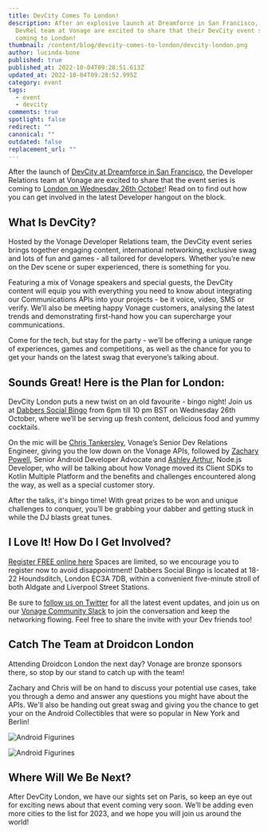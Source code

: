 ```yaml
---
title: DevCity Comes To London!
description: After an explosive launch at Dreamforce in San Francisco, the
  DevRel team at Vonage are excited to share that their DevCity event series is
  coming to London!
thumbnail: /content/blog/devcity-comes-to-london/devcity-london.png
author: lucinda-bone
published: true
published_at: 2022-10-04T09:28:51.613Z
updated_at: 2022-10-04T09:28:52.995Z
category: event
tags:
  - event
  - devcity
comments: true
spotlight: false
redirect: ""
canonical: ""
outdated: false
replacement_url: ""
---
```

After the launch of [DevCity at Dreamforce in San Francisco](https://developer.vonage.com/blog/22/08/15/vonage-devrel-looks-ahead-to-a-better-than-ever-dreamforce), the Developer Relations team at Vonage are excited to share that the event series is coming to [London on Wednesday 26th October](https://events.vonage.com/DevCityLondon)! Read on to find out how you can get involved in the latest Developer hangout on the block. 

## What Is DevCity?

Hosted by the Vonage Developer Relations team, the DevCity event series brings together engaging content, international networking, exclusive swag and lots of fun and games - all tailored for developers. Whether you’re new on the Dev scene or super experienced, there is something for you. 

Featuring a mix of Vonage speakers and special guests, the DevCity content will equip you with everything you need to know about integrating our Communications APIs into your projects - be it voice, video, SMS or verify. We’ll also be meeting happy Vonage customers, analysing the latest trends and demonstrating first-hand how you can supercharge your communications. 

Come for the tech, but stay for the party - we’ll be offering a unique range of experiences, games and competitions, as well as the chance for you to get your hands on the latest swag that everyone’s talking about. 

## Sounds Great! Here is the Plan for London:

DevCity London puts a new twist on an old favourite - bingo night! Join us at [Dabbers Social Bingo](https://dabbers.bingo/) from 6pm till 10 pm BST on Wednesday 26th October, where we’ll be serving up fresh content, delicious food and yummy cocktails. 

On the mic will be [Chris Tankersley](https://developer.vonage.com/blog/authors/christankersley), Vonage’s Senior Dev Relations Engineer, giving you the low down on the Vonage APIs, followed by [Zachary Powell](https://developer.vonage.com/blog/authors/zachary-powell-1), Senior Android Developer Advocate and [Ashley Arthur](https://www.linkedin.com/in/ash30/), Node.js Developer, who will be talking about how Vonage moved its Client SDKs to Kotlin Multiple Platform and the benefits and challenges encountered along the way, as well as a special customer story. 

After the talks, it's bingo time! With great prizes to be won and unique challenges to conquer, you’ll be grabbing your dabber and getting stuck in while the DJ blasts great tunes.

## I Love It! How Do I Get Involved?

[Register FREE online here](https://events.vonage.com/DevCityLondon) Spaces are limited, so we encourage you to register now to avoid disappointment! Dabbers Social Bingo is located at 18-22 Houndsditch, London EC3A 7DB, within a convenient five-minute stroll of both Aldgate and Liverpool Street Stations.

Be sure to [follow us on Twitter](https://twitter.com/VonageDev) [](https://twitter.com/VonageDev)for all the latest event updates, and join us on our [Vonage Community Slack](https://developer.vonage.com/slack) to join the conversation and keep the networking flowing. Feel free to share the invite with your Dev friends too!

## Catch The Team at Droidcon London

Attending Droidcon London the next day? Vonage are bronze sponsors there, so stop by our stand to catch up with the team!

Zachary and Chris will be on hand to discuss your potential use cases, take you through a demo and answer any questions you might have about the APIs. We'll also be handing out great swag and giving you the chance to get your on the Android Collectibles that were so popular in New York and Berlin!

![Android Figurines](/content/blog/devcity-comes-to-london/fz0k7nixwamcjv6.png "Android Figurines")

![Android Figurines](/content/blog/devcity-comes-to-london/img_9982.jpg "Android Figurines")

## Where Will We Be Next?

After DevCity London, we have our sights set on Paris, so keep an eye out for exciting news about that event coming very soon. We’ll be adding even more cities to the list for 2023, and we hope you will join us around the world!